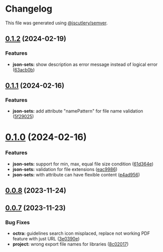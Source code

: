 # Changelog

This file was generated using [@jscutlery/semver](https://github.com/jscutlery/semver).

## [0.1.2](https://github.com/IPS-LMU/octra/compare/json-sets-0.1.1...json-sets-0.1.2) (2024-02-19)

### Features

- **json-sets:** show description as error message instead of logical error ([63acb0b](https://github.com/IPS-LMU/octra/commit/63acb0b971c4ccd8900a1d4b3a9674c8772917f4))

## [0.1.1](https://github.com/IPS-LMU/octra/compare/json-sets-0.1.0...json-sets-0.1.1) (2024-02-16)

### Features

- **json-sets:** add attribute "namePattern" for file name validation ([5f29025](https://github.com/IPS-LMU/octra/commit/5f290255a05dc11e41bfdba795bb9ad871719446))

# [0.1.0](https://github.com/IPS-LMU/octra/compare/json-sets-0.0.8...json-sets-0.1.0) (2024-02-16)

### Features

- **json-sets:** support for min, max, equal file size condition ([61d364e](https://github.com/IPS-LMU/octra/commit/61d364e8591c719b5895a5e5fa504a6f4a3d8ad9))
- **json-sets:** validation for file extensions ([eac9986](https://github.com/IPS-LMU/octra/commit/eac99866d622ebfe69b61179014db00c61b06307))
- **json-sets:** with attribute can have flexible content ([e4ad956](https://github.com/IPS-LMU/octra/commit/e4ad956e1f30d957be76c1d59e1b4927251f35b8))

## [0.0.8](https://github.com/IPS-LMU/octra/compare/json-sets-0.0.7...json-sets-0.0.8) (2023-11-24)

## [0.0.7](https://github.com/IPS-LMU/octra/compare/json-sets-0.0.6...json-sets-0.0.7) (2023-11-23)

### Bug Fixes

- **octra:** guidelines search icon misplaced, replace not working PDF feature with just URL ([3e0390e](https://github.com/IPS-LMU/octra/commit/3e0390e4d8373c72774f862f46c618ac53404f09))
- **project:** wrong export file names for libraries ([8c02017](https://github.com/IPS-LMU/octra/commit/8c02017e1263c8f1dd3353966482f80e0e8f396d))
